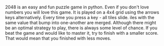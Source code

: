 2048 is an easy and fun puzzle game in python. Even if you don't love numbers you will love this game. 
It is played on a 4x4 grid using the arrows keys alternatively. Every time you press a key - all tiles slide. 
iles with the same value that bump into one-another are merged.
Although there might be an optimal strategy to play, there is always some level of chance. 
If you beat the game and would like to master it, try to finish with a smaller score. That would mean that you finished with less moves.
